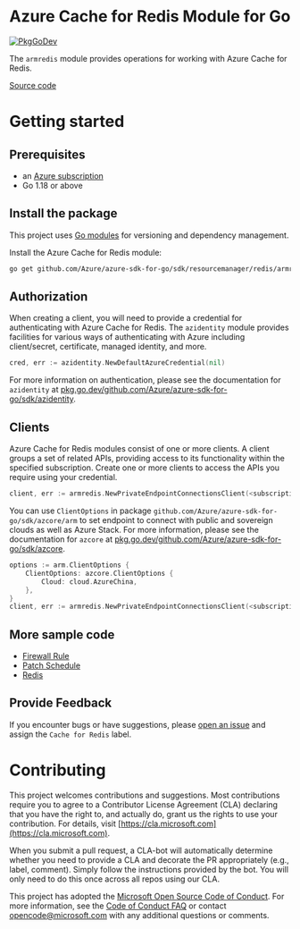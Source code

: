 # Azure Cache for Redis Module for Go

[![PkgGoDev](https://pkg.go.dev/badge/github.com/Azure/azure-sdk-for-go/sdk/resourcemanager/redis/armredis)](https://pkg.go.dev/github.com/Azure/azure-sdk-for-go/sdk/resourcemanager/redis/armredis)

The `armredis` module provides operations for working with Azure Cache for Redis.

[Source code](https://github.com/Azure/azure-sdk-for-go/tree/main/sdk/resourcemanager/redis/armredis)

# Getting started

## Prerequisites

- an [Azure subscription](https://azure.microsoft.com/free/)
- Go 1.18 or above

## Install the package

This project uses [Go modules](https://github.com/golang/go/wiki/Modules) for versioning and dependency management.

Install the Azure Cache for Redis module:

```sh
go get github.com/Azure/azure-sdk-for-go/sdk/resourcemanager/redis/armredis
```

## Authorization

When creating a client, you will need to provide a credential for authenticating with Azure Cache for Redis.  The `azidentity` module provides facilities for various ways of authenticating with Azure including client/secret, certificate, managed identity, and more.

```go
cred, err := azidentity.NewDefaultAzureCredential(nil)
```

For more information on authentication, please see the documentation for `azidentity` at [pkg.go.dev/github.com/Azure/azure-sdk-for-go/sdk/azidentity](https://pkg.go.dev/github.com/Azure/azure-sdk-for-go/sdk/azidentity).

## Clients

Azure Cache for Redis modules consist of one or more clients.  A client groups a set of related APIs, providing access to its functionality within the specified subscription.  Create one or more clients to access the APIs you require using your credential.

```go
client, err := armredis.NewPrivateEndpointConnectionsClient(<subscription ID>, cred, nil)
```

You can use `ClientOptions` in package `github.com/Azure/azure-sdk-for-go/sdk/azcore/arm` to set endpoint to connect with public and sovereign clouds as well as Azure Stack. For more information, please see the documentation for `azcore` at [pkg.go.dev/github.com/Azure/azure-sdk-for-go/sdk/azcore](https://pkg.go.dev/github.com/Azure/azure-sdk-for-go/sdk/azcore).

```go
options := arm.ClientOptions {
    ClientOptions: azcore.ClientOptions {
        Cloud: cloud.AzureChina,
    },
}
client, err := armredis.NewPrivateEndpointConnectionsClient(<subscription ID>, cred, &options)
```

## More sample code

- [Firewall Rule](https://aka.ms/azsdk/go/mgmt/samples?path=sdk/resourcemanager/redis/firewallrule)
- [Patch Schedule](https://aka.ms/azsdk/go/mgmt/samples?path=sdk/resourcemanager/redis/patchschedule)
- [Redis](https://aka.ms/azsdk/go/mgmt/samples?path=sdk/resourcemanager/redis/redis)

## Provide Feedback

If you encounter bugs or have suggestions, please
[open an issue](https://github.com/Azure/azure-sdk-for-go/issues) and assign the `Cache for Redis` label.

# Contributing

This project welcomes contributions and suggestions. Most contributions require
you to agree to a Contributor License Agreement (CLA) declaring that you have
the right to, and actually do, grant us the rights to use your contribution.
For details, visit [https://cla.microsoft.com](https://cla.microsoft.com).

When you submit a pull request, a CLA-bot will automatically determine whether
you need to provide a CLA and decorate the PR appropriately (e.g., label,
comment). Simply follow the instructions provided by the bot. You will only
need to do this once across all repos using our CLA.

This project has adopted the
[Microsoft Open Source Code of Conduct](https://opensource.microsoft.com/codeofconduct/).
For more information, see the
[Code of Conduct FAQ](https://opensource.microsoft.com/codeofconduct/faq/)
or contact [opencode@microsoft.com](mailto:opencode@microsoft.com) with any
additional questions or comments.